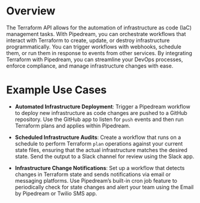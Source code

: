 # Overview

The Terraform API allows for the automation of infrastructure as code (IaC) management tasks. With Pipedream, you can orchestrate workflows that interact with Terraform to create, update, or destroy infrastructure programmatically. You can trigger workflows with webhooks, schedule them, or run them in response to events from other services. By integrating Terraform with Pipedream, you can streamline your DevOps processes, enforce compliance, and manage infrastructure changes with ease.

# Example Use Cases

- **Automated Infrastructure Deployment**: Trigger a Pipedream workflow to deploy new infrastructure as code changes are pushed to a GitHub repository. Use the GitHub app to listen for `push` events and then run Terraform plans and applies within Pipedream.

- **Scheduled Infrastructure Audits**: Create a workflow that runs on a schedule to perform Terraform `plan` operations against your current state files, ensuring that the actual infrastructure matches the desired state. Send the output to a Slack channel for review using the Slack app.

- **Infrastructure Change Notifications**: Set up a workflow that detects changes in Terraform state and sends notifications via email or messaging platforms. Use Pipedream’s built-in cron job feature to periodically check for state changes and alert your team using the Email by Pipedream or Twilio SMS app.
